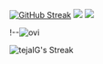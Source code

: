  
[![GitHub Streak](https://streak-stats.demolab.com?user=tejaIG&theme=gruvbox)](https://git.io/streak-stats) 
![](https://raw.githubusercontent.com/tejaIG/cf-stats/main/output/light_card.svg#gh-dark-mode-only)
![](https://raw.githubusercontent.com/tejaIG/cf-stats/main/output/light_card.svg)

!--<img src="https://github-readme-stats.vercel.app/api/top-langs?username=tejaIG&show_icons=true&locale=en&layout=compact&theme=chartreuse-dark" alt="ovi" />

![tejaIG's Streak](https://github-readme-streak-stats.herokuapp.com/?user=tejaIG&theme=tokyonight&hide_border=true)

<!--
**tejaIG/tejaIG** is a ✨ _special_ ✨ repository because its `README.md` (this file) appears on your GitHub profile.

Here are some ideas to get you started:

- 🔭 I’m currently working on ...
- 🌱 I’m currently learning ...
- 👯 I’m looking to collaborate on ...
- 🤔 I’m looking for help with ...
- 💬 Ask me about ...
- 📫 How to reach me: ...
- 😄 Pronouns: ...
- ⚡ Fun fact: ...
-->
